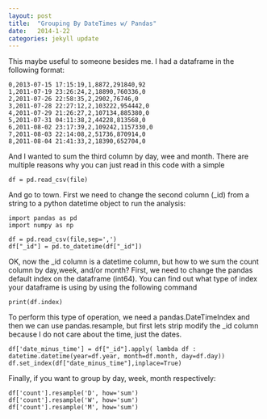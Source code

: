 ```yaml
---
layout: post
title:  "Grouping By DateTimes w/ Pandas"
date:   2014-1-22
categories: jekyll update
---
```


This maybe useful to someone besides me. I had a dataframe in the following format:

```
0,2013-07-15 17:15:19,1,8872,291840,92
1,2011-07-19 23:26:24,2,18890,760336,0
2,2011-07-26 22:58:35,2,2902,76746,0
3,2011-07-28 22:27:12,2,103222,954442,0
4,2011-07-29 21:26:27,2,107134,885380,0
5,2011-07-31 04:11:38,2,44228,813568,0
6,2011-08-02 23:17:39,2,109242,1157330,0
7,2011-08-03 22:14:08,2,51736,870914,0
8,2011-08-04 21:41:33,2,18390,652704,0

```

And I wanted to sum the third column by day, wee and month. There are multiple reasons why you can just read in
this code with a simple

```
df = pd.read_csv(file)
```

And go to town. First we need to change the second column (_id) from a string to a python datetime object to run the analysis:

```
import pandas as pd
import numpy as np

df = pd.read_csv(file,sep=',')
df["_id"] = pd.to_datetime(df["_id"])

```

OK, now the _id column is a datetime column, but how to we sum the count column by day,week, and/or month? First, we need to change the pandas default index on the dataframe (int64). You can find out what type of index your dataframe is using by using the following command

```
print(df.index)
```

To perform this type of operation, we need a pandas.DateTimeIndex and then we can use pandas.resample, but first lets strip modify the _id column because I do not care about the time, just the dates.

```
df['date_minus_time'] = df["_id"].apply( lambda df : 
datetime.datetime(year=df.year, month=df.month, day=df.day))	
df.set_index(df["date_minus_time"],inplace=True)
```

Finally, if you want to group by day, week, month respectively:

```
df['count'].resample('D', how='sum')
df['count'].resample('W', how='sum')
df['count'].resample('M', how='sum')

```


